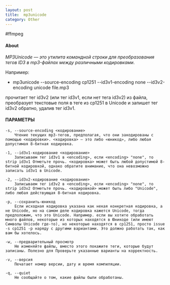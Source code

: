 ```yaml
---
layout: post
title:  mp3unicode
category: Other
---
```


#ffmpeg 

#### About

*MP3Unicode — это утилита командной строки для преобразования тегов ID3 в mp3-файлах между различными кодировками*.

Например:

- mp3unicode --source-encoding cp1251 --id3v1-encoding none --id3v2-encoding unicode file.mp3

прочитает тег id3v2 (или тег id3v1, если нет тега id3v2) из файла, преобразует текстовые поля в теге из cp1251 в Unicode и запишет тег id3v2 обратно, удалив тег id3v1.

#### ПАРАМЕТРЫ
```
-s, --source-encoding <кодирование>
    Чтение текущих mp3-тегов, предполагая, что они закодированы с помощью <кодировки>. <кодировка> — это либо «юникод», либо любая допустимая 8-битная кодировка.
    
-1, --id3v1-кодирование <кодирование>
    Записываем тег id3v1 в <encoding>, если <encoding> "none", то strip id3v1 Отметьте прочь. <кодировка> может быть любой допустимой 8-битной кодировкой, однако обратите внимание, что она невозможно записать id3v1 в Unicode.
    
-2, --id3v2-кодирование <кодирование>
    Записываем тег id3v2 в <encoding>, если <encoding> "none", то strip id3v2 Отметьте прочь. <кодировкой> может быть либо "Unicode", либо любая действующая 8-битная кодировка.
    
-p, --сохранить-юникод
    Если исходная кодировка указана как некая конкретная кодировка, а не Unicode, но на самом деле кодировка кажется Unicode, тогда предположим, что это Unicode. Например. если вы хотите обработать много файлов, некоторые из которых находятся в Юникоде (или имеют Символы Unicode где-то), но некоторые находятся в cp1251, просто issue -s cp1251 -p наряду с другими вариантами. Это должно работать так, как вам бы хотелось.
    
-w, --предварительный просмотр
    Не изменяйте файлы, вместо этого покажите теги, которые будут записаны. Полезно для Проверьте указанные варианты на корректность.
    
-v, --версия
    Печатает номер версии, дату и время компиляции.
    
-q, --quiet
    Не сообщайте о том, какие файлы были обработаны.
```
